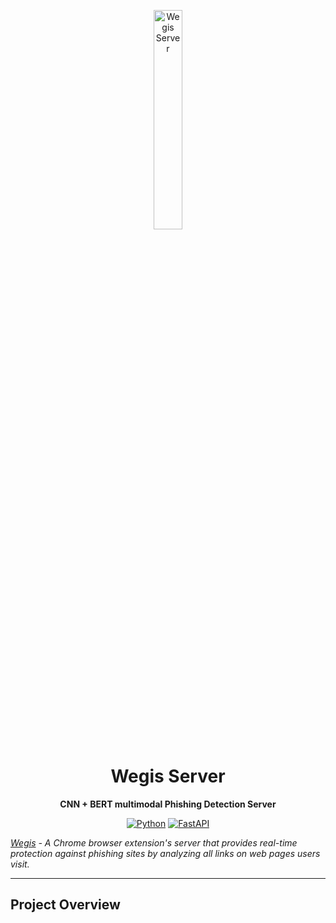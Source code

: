 <p align="center">
    <img align="top" width="30%" src="" alt="Wegis Server"/>
</p>

<div align="center">

# Wegis Server

**CNN + BERT multimodal Phishing Detection Server**

[![Python](https://img.shields.io/badge/Python-3.12-blue)](https://www.python.org/)
[![FastAPI](https://img.shields.io/badge/FastAPI-0.116.2-blue)](https://fastapi.tiangolo.com/)

</div>

_[Wegis](https://github.com/bnbong/Wegis) - A Chrome browser extension's server that provides real-time protection against phishing sites by analyzing all links on web pages users visit._

---

## Project Overview
